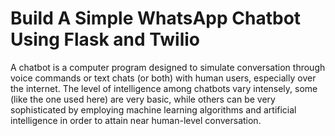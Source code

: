 # Build A Simple WhatsApp Chatbot Using Flask and Twilio

A chatbot is a computer program designed to simulate conversation through voice commands or text chats (or both) with human users, especially over the internet. The level of intelligence among chatbots vary intensely, some (like the one used here) are very basic, while others can be very sophisticated by employing machine learning algorithms and artificial intelligence in order to attain near human-level conversation.

